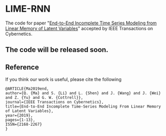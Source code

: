 # LIME-RNN

The code for paper "[End-to-End Incomplete Time Series Modeling from Linear Memory of Latent Variables](https://ieeexplore.ieee.org/document/8685795)" accepted by IEEE Transactions on Cybernetics.



## The code will be released soon.



## Reference

If you think our work is useful, please cite the following

```
@ARTICLE{Ma2019end, 
author={Q. {Ma} and S. {Li} and L. {Shen} and J. {Wang} and J. {Wei} and Z. {Yu} and G. W. {Cottrell}}, 
journal={IEEE Transactions on Cybernetics}, 
title={End-to-End Incomplete Time-Series Modeling From Linear Memory of Latent Variables}, 
year={2019}, 
pages={1-13}, 
ISSN={2168-2267}
}
```


